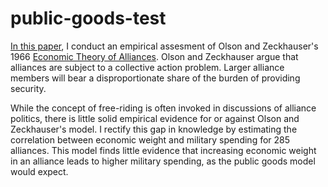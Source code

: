 # public-goods-test

[In this paper](https://journals.sagepub.com/doi/10.1177/20531680211005225), I conduct an empirical assesment of Olson and Zeckhauser's 1966 [Economic Theory of Alliances](https://www.jstor.org/stable/1927082). 
Olson and Zeckhauser argue that alliances are subject to a collective action problem. 
Larger alliance members will bear a disproportionate share of the burden of providing security. 

While the concept of free-riding is often invoked in discussions of alliance politics, there is little solid empirical evidence for or against Olson and Zeckhauser's model. 
I rectify this gap in knowledge by estimating the correlation between economic weight and military spending for 285 alliances. 
This model finds little evidence that increasing economic weight in an alliance leads to higher military spending, as the public goods model would expect. 
